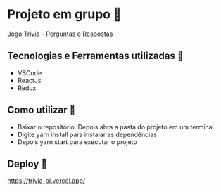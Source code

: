 # Projeto em grupo :rocket:
Jogo Trivia - Perguntas e Respostas

## Tecnologias e Ferramentas utilizadas :robot:
- VSCode
- ReactJs
- Redux

## Como utilizar 🔌
- Baixar o repositório. Depois abra a pasta do projeto em um terminal
- Digite yarn install para instalar as dependências 
- Depois yarn start para executar o projeto
  
## Deploy 🏃
https://trivia-pi.vercel.app/
